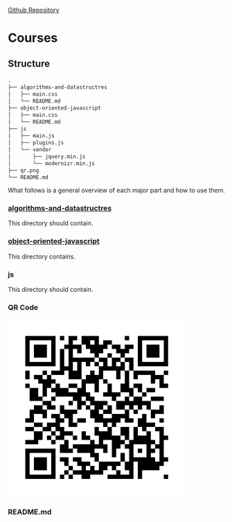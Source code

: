 [Github Repository](https://github.com/RussellAbraham/javascript/)

# Courses

## Structure

```
.
├── algorithms-and-datastructres
│   ├── main.css
│   └── README.md
├── object-oriented-javascript
│   ├── main.css
│   └── README.md
├── js
│   ├── main.js
│   ├── plugins.js
│   └── vendor
│       ├── jquery.min.js
│       └── modernizr.min.js
├── qr.png
└── README.md
```

What follows is a general overview of each major part and how to use them.

### [algorithms-and-datastructres](https://github.com/RussellAbraham/javascript/courses/algorithms-and-datastructres/)

This directory should contain. 

### [object-oriented-javascript](https://github.com/RussellAbraham/javascript/object-oriented-javascript/)

This directory contains.

### js

This directory should contain.

### QR Code
![JavaScript](qr.png)

### README.md
